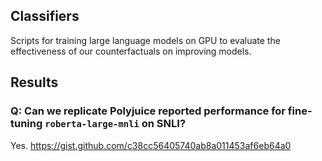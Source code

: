 ## Classifiers

Scripts for training large language models on GPU to evaluate the effectiveness of our counterfactuals on improving models.

## Results

### Q: Can we replicate Polyjuice reported performance for fine-tuning `roberta-large-mnli` on SNLI?
Yes. https://gist.github.com/c38cc56405740ab8a011453af6eb64a0
